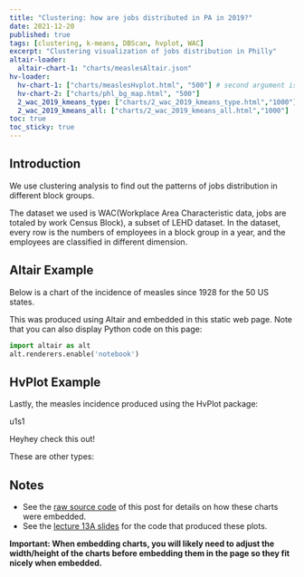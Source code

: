 ```yaml
---
title: "Clustering: how are jobs distributed in PA in 2019?"
date: 2021-12-20
published: true
tags: [clustering, k-means, DBScan, hvplot, WAC]
excerpt: "Clustering visualization of jobs distribution in Philly"
altair-loader:
  altair-chart-1: "charts/measlesAltair.json"
hv-loader:
  hv-chart-1: ["charts/measlesHvplot.html", "500"] # second argument is the height
  hv-chart-2: ["charts/phl_bg_map.html", "500"]
  2_wac_2019_kmeans_type: ["charts/2_wac_2019_kmeans_type.html","1000"]
  2_wac_2019_kmeans_all: ["charts/2_wac_2019_kmeans_all.html","1000"]
toc: true
toc_sticky: true
---
```


## Introduction

We use clustering analysis to find out the patterns of jobs distribution in different block groups. 

The dataset we used is WAC(Workplace Area Characteristic data, jobs are totaled by work Census Block), a subset of LEHD dataset. In the dataset, every row is the numbers of employees in a block group in a year, and the employees are classified in different dimension.


## Altair Example

Below is a chart of the incidence of measles since 1928 for the 50 US states.

<div id="altair-chart-1"></div>

This was produced using Altair and embedded in this static web page. Note that you can also display Python code on this page:

```python
import altair as alt
alt.renderers.enable('notebook')
```

## HvPlot Example

Lastly, the measles incidence produced using the HvPlot package:

<div id="hv-chart-1"></div>

u1s1

<div id="hv-chart-2"></div>

Heyhey check this out!

<div id="2_wac_2019_kmeans_type"></div>

These are other types:
<div id="2_wac_2019_kmeans_all"></div>

## Notes

- See the [raw source code](https://raw.githubusercontent.com/MUSA-550-Fall-2020/github-pages-starter/master/_posts/2019-04-13-measles-charts.md) of this post for details on how these charts were embedded.
- See the [lecture 13A slides](https://github.com/MUSA-550-Fall-2020/week-13/blob/master/lecture-13A.ipynb) for the code that produced these plots.

**Important: When embedding charts, you will likely need to adjust the width/height of the charts before embedding them in the page so they fit nicely when embedded.**
